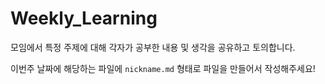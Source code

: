 # Weekly_Learning
모임에서 특정 주제에 대해 각자가 공부한 내용 및 생각을 공유하고 토의합니다.

이번주 날짜에 해당하는 파일에 `nickname.md` 형태로 파일을 만들어서 작성해주세요!
